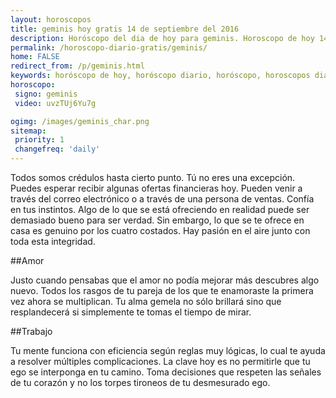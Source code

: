 ```yaml
---
layout: horoscopos
title: geminis hoy gratis 14 de septiembre del 2016 
description: Horóscopo del dia de hoy para geminis. Horoscopo de hoy 14 de septiembre del 2016. Las predicciones de amor, trabajo, vida personal gratis.
permalink: /horoscopo-diario-gratis/geminis/
home: FALSE
redirect_from: /p/geminis.html
keywords: horóscopo de hoy, horóscopo diario, horóscopo, horoscopos diarios gratis del dia de hoy, horóscopo diario gratis,horóscopo 2016, horóscopo esperanza gracia, horoscopo geminis hoy, horoscop, horóscopos gratis, horoscopo geminis, horoscopo geminis 2016, Tarot, Astrologia, Zodíaco, geminis, horoscopo gratis
horoscopo:
 signo: geminis
 video: uvzTUj6Yu7g

ogimg: /images/geminis_char.png
sitemap:
 priority: 1
 changefreq: 'daily'
---
```



Todos somos crédulos hasta cierto punto. Tú no eres una excepción. Puedes esperar recibir algunas ofertas financieras hoy. Pueden venir a través del correo electrónico o a través de una persona de ventas. Confía en tus instintos. Algo de lo que se está ofreciendo en realidad puede ser demasiado bueno para ser verdad. Sin embargo, lo que se te ofrece en casa es genuino por los cuatro costados. Hay pasión en el aire junto con toda esta integridad.

##Amor

Justo cuando pensabas que el amor no podía mejorar más descubres algo nuevo. Todos los rasgos de tu pareja de los que te enamoraste la primera vez ahora se multiplican. Tu alma gemela no sólo brillará sino que resplandecerá si simplemente te tomas el tiempo de mirar.

##Trabajo

Tu mente funciona con eficiencia según reglas muy lógicas, lo cual te ayuda a resolver múltiples complicaciones. La clave hoy es no permitirle que tu ego se interponga en tu camino. Toma decisiones que respeten las señales de tu corazón y no los torpes tironeos de tu desmesurado ego.